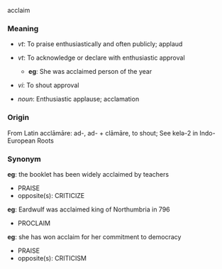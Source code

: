 acclaim
### Meaning
+ _vt_: To praise enthusiastically and often publicly; applaud
+ _vt_: To acknowledge or declare with enthusiastic approval
    + __eg__: She was acclaimed person of the year
+ _vi_: To shout approval

+ _noun_: Enthusiastic applause; acclamation

### Origin

From Latin acclāmāre: ad-, ad- + clāmāre, to shout; See kelə-2 in Indo-European Roots

### Synonym

__eg__: the booklet has been widely acclaimed by teachers

+ PRAISE
+ opposite(s): CRITICIZE

__eg__: Eardwulf was acclaimed king of Northumbria in 796

+ PROCLAIM

__eg__: she has won acclaim for her commitment to democracy

+ PRAISE
+ opposite(s): CRITICISM


